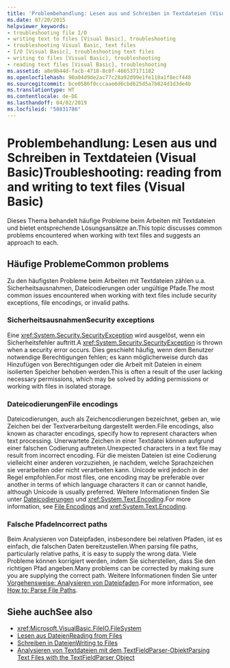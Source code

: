 ```yaml
---
title: 'Problembehandlung: Lesen aus und Schreiben in Textdateien (Visual Basic)'
ms.date: 07/20/2015
helpviewer_keywords:
- troubleshooting file I/O
- writing text to files [Visual Basic], troubleshooting
- troubleshooting Visual Basic, text files
- I/O [Visual Basic], troubleshooting text files
- writing to files [Visual Basic], troubleshooting
- reading text files [Visual Basic], troubleshooting
ms.assetid: a8e9b44d-facb-4718-8c0f-466537171182
ms.openlocfilehash: 90a04d9de2ac77c28a92d99e1fe118a1f8ecf448
ms.sourcegitcommit: bce0586f0cccaae6d6cbd625d5a7b824d1d3de4b
ms.translationtype: HT
ms.contentlocale: de-DE
ms.lasthandoff: 04/02/2019
ms.locfileid: "58831786"
---
```

# <a name="troubleshooting-reading-from-and-writing-to-text-files-visual-basic"></a><span data-ttu-id="f2412-102">Problembehandlung: Lesen aus und Schreiben in Textdateien (Visual Basic)</span><span class="sxs-lookup"><span data-stu-id="f2412-102">Troubleshooting: reading from and writing to text files (Visual Basic)</span></span>
<span data-ttu-id="f2412-103">Dieses Thema behandelt häufige Probleme beim Arbeiten mit Textdateien und bietet entsprechende Lösungsansätze an.</span><span class="sxs-lookup"><span data-stu-id="f2412-103">This topic discusses common problems encountered when working with text files and suggests an approach to each.</span></span>  
  
## <a name="common-problems"></a><span data-ttu-id="f2412-104">Häufige Probleme</span><span class="sxs-lookup"><span data-stu-id="f2412-104">Common problems</span></span>  
 <span data-ttu-id="f2412-105">Zu den häufigsten Probleme beim Arbeiten mit Textdateien zählen u.a. Sicherheitsausnahmen, Dateicodierungen oder ungültige Pfade.</span><span class="sxs-lookup"><span data-stu-id="f2412-105">The most common issues encountered when working with text files include security exceptions, file encodings, or invalid paths.</span></span>  
  
### <a name="security-exceptions"></a><span data-ttu-id="f2412-106">Sicherheitsausnahmen</span><span class="sxs-lookup"><span data-stu-id="f2412-106">Security exceptions</span></span>  
 <span data-ttu-id="f2412-107">Eine <xref:System.Security.SecurityException> wird ausgelöst, wenn ein Sicherheitsfehler auftritt.</span><span class="sxs-lookup"><span data-stu-id="f2412-107">A <xref:System.Security.SecurityException> is thrown when a security error occurs.</span></span> <span data-ttu-id="f2412-108">Dies geschieht häufig, wenn dem Benutzer notwendige Berechtigungen fehlen; es kann möglicherweise durch das Hinzufügen von Berechtigungen oder die Arbeit mit Dateien in einem isolierten Speicher behoben werden.</span><span class="sxs-lookup"><span data-stu-id="f2412-108">This is often a result of the user lacking necessary permissions, which may be solved by adding permissions or working with files in isolated storage.</span></span>  
  
### <a name="file-encodings"></a><span data-ttu-id="f2412-109">Dateicodierungen</span><span class="sxs-lookup"><span data-stu-id="f2412-109">File encodings</span></span>  
 <span data-ttu-id="f2412-110">Dateicodierungen, auch als Zeichencodierungen bezeichnet, geben an, wie Zeichen bei der Textverarbeitung dargestellt werden.</span><span class="sxs-lookup"><span data-stu-id="f2412-110">File encodings, also known as character encodings, specify how to represent characters when text processing.</span></span> <span data-ttu-id="f2412-111">Unerwartete Zeichen in einer Textdatei können aufgrund einer falschen Codierung auftreten.</span><span class="sxs-lookup"><span data-stu-id="f2412-111">Unexpected characters in a text file may result from incorrect encoding.</span></span> <span data-ttu-id="f2412-112">Für die meisten Dateien ist eine Codierung vielleicht einer anderen vorzuziehen, je nachdem, welche Sprachzeichen sie verarbeiten oder nicht verarbeiten kann. Unicode wird jedoch in der Regel empfohlen.</span><span class="sxs-lookup"><span data-stu-id="f2412-112">For most files, one encoding may be preferable over another in terms of which language characters it can or cannot handle, although Unicode is usually preferred.</span></span> <span data-ttu-id="f2412-113">Weitere Informationen finden Sie unter [Dateicodierungen](../../../../visual-basic/developing-apps/programming/drives-directories-files/file-encodings.md) und <xref:System.Text.Encoding>.</span><span class="sxs-lookup"><span data-stu-id="f2412-113">For more information, see [File Encodings](../../../../visual-basic/developing-apps/programming/drives-directories-files/file-encodings.md) and <xref:System.Text.Encoding>.</span></span>  
  
### <a name="incorrect-paths"></a><span data-ttu-id="f2412-114">Falsche Pfade</span><span class="sxs-lookup"><span data-stu-id="f2412-114">Incorrect paths</span></span>  
 <span data-ttu-id="f2412-115">Beim Analysieren von Dateipfaden, insbesondere bei relativen Pfaden, ist es einfach, die falschen Daten bereitzustellen.</span><span class="sxs-lookup"><span data-stu-id="f2412-115">When parsing file paths, particularly relative paths, it is easy to supply the wrong data.</span></span> <span data-ttu-id="f2412-116">Viele Probleme können korrigiert werden, indem Sie sicherstellen, dass Sie den richtigen Pfad angeben.</span><span class="sxs-lookup"><span data-stu-id="f2412-116">Many problems can be corrected by making sure you are supplying the correct path.</span></span> <span data-ttu-id="f2412-117">Weitere Informationen finden Sie unter [Vorgehensweise: Analysieren von Dateipfaden](../../../../visual-basic/developing-apps/programming/drives-directories-files/how-to-parse-file-paths.md).</span><span class="sxs-lookup"><span data-stu-id="f2412-117">For more information, see [How to: Parse File Paths](../../../../visual-basic/developing-apps/programming/drives-directories-files/how-to-parse-file-paths.md).</span></span>  
  
## <a name="see-also"></a><span data-ttu-id="f2412-118">Siehe auch</span><span class="sxs-lookup"><span data-stu-id="f2412-118">See also</span></span>

- <xref:Microsoft.VisualBasic.FileIO.FileSystem>
- [<span data-ttu-id="f2412-119">Lesen aus Dateien</span><span class="sxs-lookup"><span data-stu-id="f2412-119">Reading from Files</span></span>](../../../../visual-basic/developing-apps/programming/drives-directories-files/reading-from-files.md)
- [<span data-ttu-id="f2412-120">Schreiben in Dateien</span><span class="sxs-lookup"><span data-stu-id="f2412-120">Writing to Files</span></span>](../../../../visual-basic/developing-apps/programming/drives-directories-files/writing-to-files.md)
- [<span data-ttu-id="f2412-121">Analysieren von Textdateien mit dem TextFieldParser-Objekt</span><span class="sxs-lookup"><span data-stu-id="f2412-121">Parsing Text Files with the TextFieldParser Object</span></span>](../../../../visual-basic/developing-apps/programming/drives-directories-files/parsing-text-files-with-the-textfieldparser-object.md)
